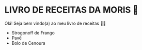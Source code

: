 # LIVRO DE RECEITAS DA MORIS :grapes:

Olá! Seja bem vindo(a) ao meu livro de receitas :woman_cook:

- Strogonoff de Frango
- Pavê
- Bolo de Cenoura
